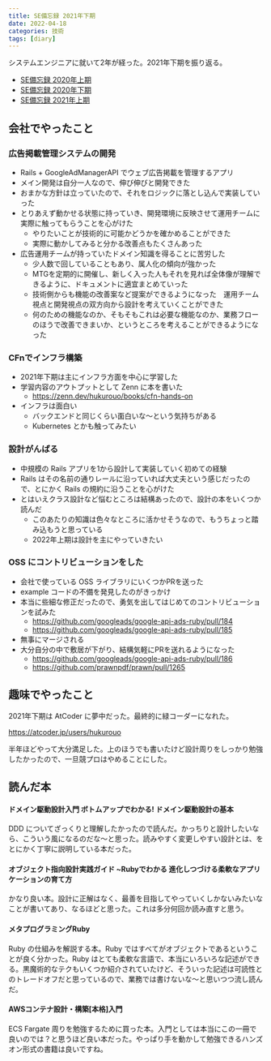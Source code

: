 ```yaml
---
title: SE備忘録 2021年下期
date: 2022-04-18
categories: 技術
tags: [diary]
---
```

システムエンジニアに就いて2年が経った。2021年下期を振り返る。

- [SE備忘録 2020年上期](https://tech.hukurouo.com/articles/2020-10-20-se-hurikaeri1)
- [SE備忘録 2020年下期](https://tech.hukurouo.com/articles/2021-04-20-sehurikaeri2)
- [SE備忘録 2021年上期](https://tech.hukurouo.com/articles/2021-10-17-sehurikaeri3)

## 会社でやったこと

### 広告掲載管理システムの開発

- Rails + GoogleAdManagerAPI でウェブ広告掲載を管理するアプリ
- メイン開発は自分一人なので、伸び伸びと開発できた
- おまかな方針は立っていたので、それをロジックに落とし込んで実装していった
- とりあえず動かせる状態に持っていき、開発環境に反映させて運用チームに実際に触ってもらうことを心がけた
  - やりたいことが技術的に可能かどうかを確かめることができた
  - 実際に動かしてみると分かる改善点もたくさんあった
- 広告運用チームが持っていたドメイン知識を得ることに苦労した
  - 少人数で回していることもあり、属人化の傾向が強かった
  - MTGを定期的に開催し、新しく入った人もそれを見れば全体像が理解できるように、ドキュメントに適宜まとめていった
  - 技術側からも機能の改善案など提案ができるようになった　運用チーム視点と開発視点の双方向から設計を考えていくことができた
  - 何のための機能なのか、そもそもこれは必要な機能なのか、業務フローのほうで改善できまいか、というところを考えることができるようになった

### CFnでインフラ構築

- 2021年下期は主にインフラ方面を中心に学習した
- 学習内容のアウトプットとして Zenn に本を書いた
  - https://zenn.dev/hukurouo/books/cfn-hands-on
- インフラは面白い
  - バックエンドと同じくらい面白いな～という気持ちがある
  - Kubernetes とかも触ってみたい

### 設計がんばる
- 中規模の Rails アプリを1から設計して実装していく初めての経験
- Rails はその名前の通りレールに沿っていれば大丈夫という感じだったので、とにかく Rails の規約に沿うことを心がけた
- とはいえクラス設計など悩むところは結構あったので、設計の本をいくつか読んだ
  - このあたりの知識は色々なところに活かせそうなので、もうちょっと踏み込もうと思っている
  - 2022年上期は設計を主にやっていきたい

### OSS にコントリビューションをした
- 会社で使っている OSS ライブラリにいくつかPRを送った
- example コードの不備を発見したのがきっかけ
- 本当に些細な修正だったので、勇気を出してはじめてのコントリビューションを試みた
  - https://github.com/googleads/google-api-ads-ruby/pull/184
  - https://github.com/googleads/google-api-ads-ruby/pull/185
- 無事にマージされる
- 大分自分の中で敷居が下がり、結構気軽にPRを送れるようになった
  - https://github.com/googleads/google-api-ads-ruby/pull/186
  - https://github.com/prawnpdf/prawn/pull/1265

## 趣味でやったこと

2021年下期は AtCoder に夢中だった。最終的に緑コーダーになれた。

https://atcoder.jp/users/hukurouo

半年ほどやって大分満足した。上のほうでも書いたけど設計周りをしっかり勉強したかったので、一旦競プロはやめることにした。

## 読んだ本

#### ドメイン駆動設計入門 ボトムアップでわかる! ドメイン駆動設計の基本

DDD についてざっくりと理解したかったので読んだ。かっちりと設計したいなら、こういう風になるのだな～と思った。読みやすく変更しやすい設計とは、をとにかく丁寧に説明している本だった。

#### オブジェクト指向設計実践ガイド ~Rubyでわかる 進化しつづける柔軟なアプリケーションの育て方

かなり良い本。設計に正解はなく、最善を目指してやっていくしかないみたいなことが書いてあり、なるほどと思った。これは多分何回か読み直すと思う。

#### メタプログラミングRuby

Ruby の仕組みを解説する本。Ruby ではすべてがオブジェクトであるということが良く分かった。Ruby はとても柔軟な言語で、本当にいろいろな記述ができる。黒魔術的なテクもいくつか紹介されていたけど、そういった記述は可読性とのトレードオフだと思っているので、業務では書けないな～と思いつつ流し読んだ。

#### AWSコンテナ設計・構築[本格]入門

ECS Fargate 周りを勉強するために買った本。入門としては本当にこの一冊で良いのでは？と思うほど良い本だった。やっぱり手を動かして勉強できるハンズオン形式の書籍は良いですね。

